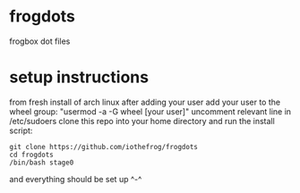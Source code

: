 # frogdots
frogbox dot files
# setup instructions
from fresh install of arch linux
after adding your user add your user to the wheel group:
"usermod -a -G wheel [your user]"
uncomment relevant line in /etc/sudoers
clone this repo into your home directory and run the install script:

```
git clone https://github.com/iothefrog/frogdots
cd frogdots
/bin/bash stage0
```
and everything should be set up ^-^
